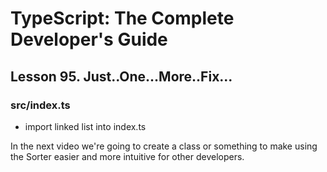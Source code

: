 # TypeScript: The Complete Developer's Guide

## Lesson 95. Just..One...More..Fix...

### src/index.ts

- import linked list into index.ts

In the next video we're going to create a class or something to make using the Sorter easier and more intuitive for other developers.
